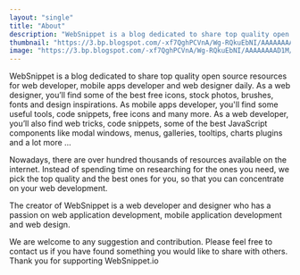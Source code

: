 ```yaml
---
layout: "single"
title: "About"
description: "WebSnippet is a blog dedicated to share top quality open source resources for web developer and web designer daily."
thumbnail: "https://3.bp.blogspot.com/-xf7QghPCVnA/Wg-RQkuEbNI/AAAAAAAAD1M/RpZJ34mQDP8aW3IeLDbOuR7s7dRCzyAhgCLcBGAs/s200/cover.png"
image: "https://3.bp.blogspot.com/-xf7QghPCVnA/Wg-RQkuEbNI/AAAAAAAAD1M/RpZJ34mQDP8aW3IeLDbOuR7s7dRCzyAhgCLcBGAs/s1600/cover.png"
---
```


WebSnippet is a blog dedicated to share top quality open source resources for web developer, mobile apps developer and web designer daily. As a web designer, you’ll find some of the best free icons, stock photos, brushes, fonts and design inspirations. As mobile apps developer, you'll find some useful tools, code snippets, free icons and many more. As a web developer, you’ll also find web tricks, code snippets, some of the best JavaScript components like modal windows, menus, galleries, tooltips, charts plugins and a lot more …

Nowadays, there are over hundred thousands of resources available on the internet. Instead of spending time on researching for the ones you need, we pick the top quality and the best ones for you, so that you can concentrate on your web development.

The creator of WebSnippet is a web developer and designer who has a passion on web application development, mobile application development and web design.

We are welcome to any suggestion and contribution. Please feel free to contact us if you have found something you would like to share with others. Thank you for supporting WebSnippet.io